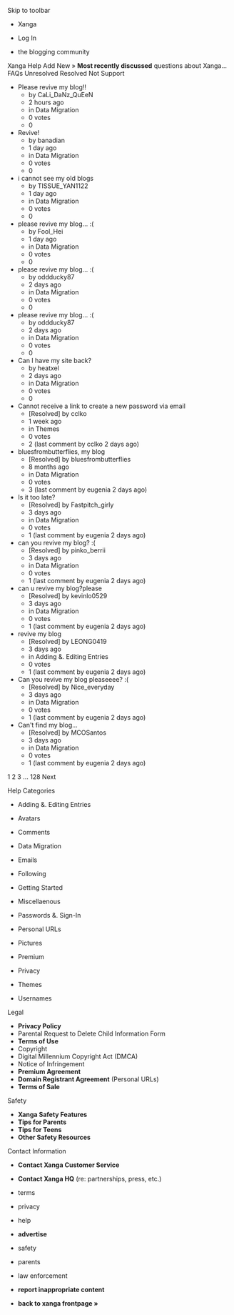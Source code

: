 Skip to toolbar

*   Xanga

*   Log In

*   the blogging community

Xanga Help Add New » **Most recently discussed** questions about Xanga… FAQs Unresolved Resolved Not Support

*   Please revive my blog!!
    *   by CaLi\_DaNz\_QuEeN
    *   2 hours ago
    *   in Data Migration
    *   0 votes
    *   0
*   Revive!
    *   by banadian
    *   1 day ago
    *   in Data Migration
    *   0 votes
    *   0
*   i cannot see my old blogs
    *   by TISSUE\_YAN1122
    *   1 day ago
    *   in Data Migration
    *   0 votes
    *   0
*   please revive my blog... :(
    *   by Fool\_Hei
    *   1 day ago
    *   in Data Migration
    *   0 votes
    *   0
*   please revive my blog... :(
    *   by oddducky87
    *   2 days ago
    *   in Data Migration
    *   0 votes
    *   0
*   please revive my blog... :(
    *   by oddducky87
    *   2 days ago
    *   in Data Migration
    *   0 votes
    *   0
*   Can I have my site back?
    *   by heatxel
    *   2 days ago
    *   in Data Migration
    *   0 votes
    *   0
*   Cannot receive a link to create a new password via email
    *   \[Resolved\] by cclko
    *   1 week ago
    *   in Themes
    *   0 votes
    *   2 (last comment by cclko 2 days ago)
*   bluesfrombutterflies, my blog
    *   \[Resolved\] by bluesfrombutterflies
    *   8 months ago
    *   in Data Migration
    *   0 votes
    *   3 (last comment by eugenia 2 days ago)
*   Is it too late?
    *   \[Resolved\] by Fastpitch\_girly
    *   3 days ago
    *   in Data Migration
    *   0 votes
    *   1 (last comment by eugenia 2 days ago)
*   can you revive my blog? :(
    *   \[Resolved\] by pinko\_berrii
    *   3 days ago
    *   in Data Migration
    *   0 votes
    *   1 (last comment by eugenia 2 days ago)
*   can u revive my blog?please
    *   \[Resolved\] by kevinlo0529
    *   3 days ago
    *   in Data Migration
    *   0 votes
    *   1 (last comment by eugenia 2 days ago)
*   revive my blog
    *   \[Resolved\] by LEONG0419
    *   3 days ago
    *   in Adding &. Editing Entries
    *   0 votes
    *   1 (last comment by eugenia 2 days ago)
*   Can you revive my blog pleaseeee? :(
    *   \[Resolved\] by Nice\_everyday
    *   3 days ago
    *   in Data Migration
    *   0 votes
    *   1 (last comment by eugenia 2 days ago)
*   Can't find my blog...
    *   \[Resolved\] by MCOSantos
    *   3 days ago
    *   in Data Migration
    *   0 votes
    *   1 (last comment by eugenia 2 days ago)

1 2 3 ... 128 Next

Help Categories

*   Adding &. Editing Entries
*   Avatars
*   Comments
*   Data Migration
*   Emails
*   Following
*   Getting Started
*   Miscellaenous

*   Passwords &. Sign-In
*   Personal URLs
*   Pictures
*   Premium
*   Privacy
*   Themes
*   Usernames

Legal

*   **Privacy Policy**
*   Parental Request to Delete Child Information Form
*   **Terms of Use**
*   Copyright
*   Digital Millennium Copyright Act (DMCA)
*   Notice of Infringement
*   **Premium Agreement**
*   **Domain Registrant Agreement** (Personal URLs)
*   **Terms of Sale**

Safety

*   **Xanga Safety Features**
*   **Tips for Parents**
*   **Tips for Teens**
*   **Other Safety Resources**

Contact Information

*   **Contact Xanga Customer Service**
*   **Contact Xanga HQ** (re: partnerships, press, etc.)

*   terms
*   privacy
*   help
*   **advertise**

*   safety
*   parents
*   law enforcement
*   **report inappropriate content**

*   **back to xanga frontpage »**